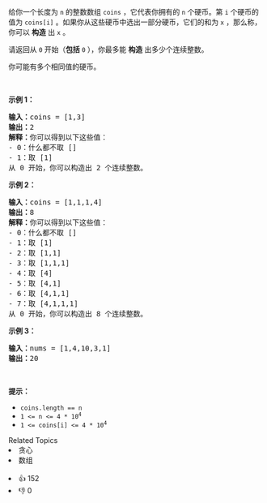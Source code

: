 <p>给你一个长度为 <code>n</code>&nbsp;的整数数组&nbsp;<code>coins</code>&nbsp;，它代表你拥有的&nbsp;<code>n</code>&nbsp;个硬币。第&nbsp;<code>i</code>&nbsp;个硬币的值为&nbsp;<code>coins[i]</code>&nbsp;。如果你从这些硬币中选出一部分硬币，它们的和为&nbsp;<code>x</code>&nbsp;，那么称，你可以&nbsp;<strong>构造</strong>&nbsp;出&nbsp;<code>x</code>&nbsp;。</p>

<p>请返回从 <code>0</code>&nbsp;开始（<strong>包括</strong>&nbsp;<code>0</code>&nbsp;），你最多能&nbsp;<strong>构造</strong>&nbsp;出多少个连续整数。</p>

<p>你可能有多个相同值的硬币。</p>

<p>&nbsp;</p>

<p><strong>示例 1：</strong></p>

<pre>
<b>输入：</b>coins = [1,3]
<b>输出：</b>2
<strong>解释：</strong>你可以得到以下这些值：
- 0：什么都不取 []
- 1：取 [1]
从 0 开始，你可以构造出 2 个连续整数。</pre>

<p><strong>示例 2：</strong></p>

<pre>
<b>输入：</b>coins = [1,1,1,4]
<b>输出：</b>8
<strong>解释：</strong>你可以得到以下这些值：
- 0：什么都不取 []
- 1：取 [1]
- 2：取 [1,1]
- 3：取 [1,1,1]
- 4：取 [4]
- 5：取 [4,1]
- 6：取 [4,1,1]
- 7：取 [4,1,1,1]
从 0 开始，你可以构造出 8 个连续整数。</pre>

<p><strong>示例 3：</strong></p>

<pre>
<b>输入：</b>nums = [1,4,10,3,1]
<b>输出：</b>20</pre>

<p>&nbsp;</p>

<p><strong>提示：</strong></p>

<ul> 
 <li><code>coins.length == n</code></li> 
 <li><code>1 &lt;= n &lt;= 4 * 10<sup>4</sup></code></li> 
 <li><code>1 &lt;= coins[i] &lt;= 4 * 10<sup>4</sup></code></li> 
</ul>

<div><div>Related Topics</div><div><li>贪心</li><li>数组</li></div></div><br><div><li>👍 152</li><li>👎 0</li></div>